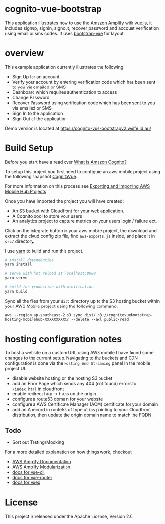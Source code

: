 # cognito-vue-bootstrap

This application illustrates how to use the [Amazon Amplify](https://github.com/aws/aws-amplify) with [vue.js](https://vuejs.org/), it includes signup, signin, signout, recover password and account verification using email or sms codes. It uses [bootstrap-vue](https://bootstrap-vue.js.org/) for layout.

# overview

This example application currently illustrates the following:

* Sign Up for an account
* Verify your account by entering verification code which has been sent to you via emailed or SMS
* Dashboard which requires authentication to access
* Change Password
* Recover Password using verification code which has been sent to you via emailed or SMS
* Sign In to the application
* Sign Out of the application

Demo version is located at https://cognito-vue-bootstrapv2.wolfe.id.au/

# Build Setup

Before you start have a read over [What is Amazon Cognito?](http://docs.aws.amazon.com/cognito/latest/developerguide/what-is-amazon-cognito.html)

To setup this project you first need to configure an aws mobile project using the following snapshot [CognitoVue](https://console.aws.amazon.com/mobilehub/home#/snapshot/ef9bu3t7nsa8uz).

For more information on this process see [Exporting and Importing AWS Mobile Hub Projects](https://docs.aws.amazon.com/aws-mobile/latest/developerguide/project-import-export.html)

Once you have imported the project you will have created:

* An S3 bucket with Cloudfront for your web application.
* A Cognito pool to store your users
* An analytics project to capture metrics on your users login / failure ect.

Click on the integrate button in your aws mobile project, the download and extract the cloud config zip file, find `aws-exports.js` inside, and place it in `src/` directory.

I use [yarn](https://yarnpkg.com/) to build and run this project.

``` bash
# install dependencies
yarn install

# serve with hot reload at localhost:8080
yarn serve

# build for production with minification
yarn build
```

Sync all the files from your `dist` directory up to the S3 hosting bucket within your AWS Mobile project using the following command.

```
aws --region ap-southeast-2 s3 sync dist/ s3://cognitovuebootstrap-hosting-mobilehub-XXXXXXXXXX/ --delete --acl public-read
```

# hosting configuration notes

To host a website on a custom URL using AWS mobile I have found some changes to the current setup. Navigating to the buckets and CDN configuration is done via the `Hosting And Streaming` panel in the mobile project UI.

* disable website hosting on the hosting S3 bucket
* add an Error Page which sends any 404 (not found) errors to `/index.html` in cloudfront
* enable redirect http -> https on the origin
* configure a route53 domain for your website
* configure a AWS Certificate Manager (ACM) certificate for your domain
* add an A record in route53 of type `alias` pointing to your Cloudfront distribution, then update the origin domain name to match the FQDN.

## Todo

* Sort out Testing/Mocking

For a more detailed explanation on how things work, checkout:

* [AWS Amplify Documentation](https://aws.github.io/aws-amplify/)
* [AWS Amplify Modularization](https://github.com/aws-amplify/amplify-js/wiki/Amplify-modularization)
* [docs for vue-cli](https://cli.vuejs.org/)
* [docs for vue-router](http://router.vuejs.org/en/)
* [docs for vuex](https://vuex.vuejs.org/)

# License

This project is released under the Apache License, Version 2.0.
